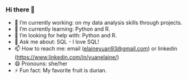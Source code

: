 ### Hi there 👋

- 🔭 I’m currently working: on my data analysis skills through projects.
- 🌱 I’m currently learning: Python and R.
- 🤔 I’m looking for help with: Python and R.
- 💬 Ask me about: SQL - I love SQL!
- 📫 How to reach me: email (elaineyuan93@gmail.com) or linkedin (https://www.linkedin.com/in/yuanelaine/)
- 😄 Pronouns: she/her
- ⚡ Fun fact: My favorite fruit is durian. 
